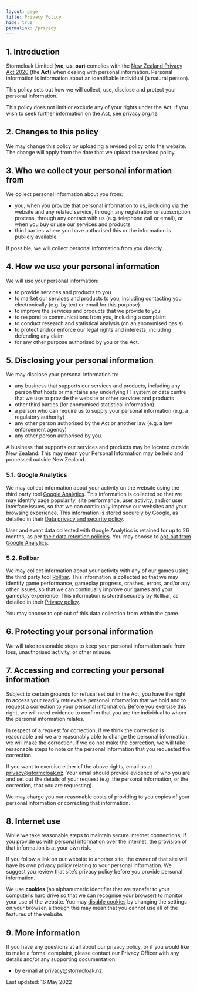 ```yaml
---
layout: page
title: Privacy Policy
hide: true
permalink: /privacy
---
```


## 1. Introduction

Stormcloak Limited (**we**, **us**, **our**) complies with the [New Zealand Privacy Act 2020](https://www.legislation.govt.nz/act/public/2020/0031/latest/LMS23223.html) (the **Act**) when dealing with personal information.  Personal information is information about an identifiable individual (a natural person).

This policy sets out how we will collect, use, disclose and protect your personal information.

This policy does not limit or exclude any of your rights under the Act.  If you wish to seek further information on the Act, see [privacy.org.nz](https://privacy.org.nz).

## 2. Changes to this policy

We may change this policy by uploading a revised policy onto the website.  The change will apply from the date that we upload the revised policy.

## 3. Who we collect your personal information from

We collect personal information about you from:

- you, when you provide that personal information to us, including via the website and any related service, through any registration or subscription process, through any contact with us (e.g. telephone call or email), or when you buy or use our services and products
- third parties where you have authorised this or the information is publicly available.

If possible, we will collect personal information from you directly.

## 4. How we use your personal information

We will use your personal information:

- to provide services and products to you
- to market our services and products to you, including contacting you electronically (e.g. by text or email for this purpose)
- to improve the services and products that we provide to you
- to respond to communications from you, including a complaint
- to conduct research and statistical analysis (on an anonymised basis)
- to protect and/or enforce our legal rights and interests, including defending any claim
- for any other purpose authorised by you or the Act.

## 5. Disclosing your personal information

We may disclose your personal information to:

- any business that supports our services and products, including any person that hosts or maintains any underlying IT system or data centre that we use to provide the website or other services and products
- other third parties (for anonymised statistical information)
- a person who can require us to supply your personal information (e.g. a regulatory authority)
- any other person authorised by the Act or another law (e.g. a law enforcement agency)
- any other person authorised by you.

A business that supports our services and products may be located outside New Zealand. This may mean your Personal Information may be held and processed outside New Zealand.

### 5.1. Google Analytics

We may collect information about your activity on the website using the third party tool [Google Analytics](https://analytics.google.com). This information is collected so that we may identify page popularity, site performance, user activity, and/or user interface issues, so that we can continually improve our websites and your browsing experience. This information is stored securely by Google, as detailed in their [Data privacy and security policy](https://support.google.com/analytics/answer/6004245).

User and event data collected with Google Analytics is retained for up to 26 months, as per [their data retention policies](https://support.google.com/analytics/answer/7667196). You may choose to [opt-out from Google Analytics](https://tools.google.com/dlpage/gaoptout).

### 5.2. Rollbar

We may collect information about your activity with any of our games using the third party tool [Rollbar](https://rollbar.com/). This information is collected so that we may identify game performance, gameplay progress, crashes, errors, and/or any other issues, so that we can continually improve our games and your gameplay experience. This information is stored securely by Rollbar, as detailed in their [Privacy policy](https://docs.rollbar.com/docs/privacy-policy).

You may choose to opt-out of this data collection from within the game.

## 6. Protecting your personal information

We will take reasonable steps to keep your personal information safe from loss, unauthorised activity, or other misuse.

## 7. Accessing and correcting your personal information

Subject to certain grounds for refusal set out in the Act, you have the right to access your readily retrievable personal information that we hold and to request a correction to your personal information.  Before you exercise this right, we will need evidence to confirm that you are the individual to whom the personal information relates.

In respect of a request for correction, if we think the correction is reasonable and we are reasonably able to change the personal information, we will make the correction.  If we do not make the correction, we will take reasonable steps to note on the personal information that you requested the correction.

If you want to exercise either of the above rights, email us at [privacy@stormcloak.nz](mailto:privacy@stormcloak.nz). Your email should provide evidence of who you are and set out the details of your request (e.g. the personal information, or the correction, that you are requesting).

We may charge you our reasonable costs of providing to you copies of your personal information or correcting that information.

## 8. Internet use

While we take reasonable steps to maintain secure internet connections, if you provide us with personal information over the internet, the provision of that information is at your own risk.

If you follow a link on our website to another site, the owner of that site will have its own privacy policy relating to your personal information.  We suggest you review that site’s privacy policy before you provide personal information.

We use **cookies** (an alphanumeric identifier that we transfer to your computer’s hard drive so that we can recognise your browser) to monitor your use of the website. You may [disable cookies](https://cookiesandyou.com) by changing the settings on your browser, although this may mean that you cannot use all of the features of the website.

## 9. More information

If you have any questions at all about our privacy policy, or if you would like to make a formal complaint, please contact our Privacy Officer with any details and/or any supporting documentation:

- by e-mail at [privacy@stormcloak.nz](mailto:privacy@stormcloak.nz).

Last updated: 16 May 2022
